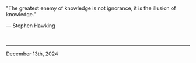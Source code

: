
<br>

"The greatest enemy of knowledge is not ignorance, it is the illusion of knowledge."

― Stephen Hawking
 
</br>

---
December 13th, 2024
